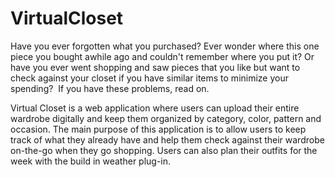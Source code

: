 # VirtualCloset
Have you ever forgotten what you purchased?
Ever wonder where this one piece you bought awhile ago and couldn't remember where you put it? 
Or have you ever went shopping and saw pieces that you like but want to check against your closet if you have similar items to minimize your spending? 
If you have these problems, read on.

Virtual Closet is a web application where users can upload their entire wardrobe digitally and keep them organized by category, color, pattern and occasion.
The main purpose of this application is to allow users to keep track of what they already have and help them check against their wardrobe on-the-go when they go shopping. 
Users can also plan their outfits for the week with the build in weather plug-in.
